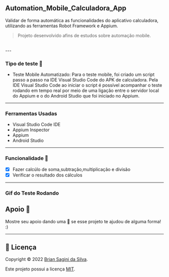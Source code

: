 ## Automation_Mobile_Calculadora_App
Validar de forma automática as funcionalidades do aplicativo calculadora, utilizando as ferramentas Robot Framework e Appium.

>Projeto desenvolvido afins de estudos sobre automação mobile.<br>
<br>
---

### Tipo de teste 🤖

- Teste Mobile Automatizado: Para o teste mobile, foi criado um script passo a passo na IDE Visual Studio Code do APK de calculadora. Pela IDE Visual Studio Code ao iniciar o script é possível acompanhar o teste rodando em tempo real por meio de uma ligação entre o servidor local do Appium e o do Android Studio que foi iniciado no Appium.

---

### Ferramentas Usadas 

- Visual Studio Code IDE
- Appium Inspector
- Appium 
- Android Studio

---

### Funcionalidade 📍

- [x] Fazer calcúlo de soma,subtração,multiplicação e divisão
- [x] Verificar o resultado dos cálculos 

---

### Gif do Teste Rodando 



## Apoio 🌟

Mostre seu apoio dando uma 🌟 se esse projeto te ajudou de alguma forma! :)

---
## 📝 Licença

Copyright © 2022 [Brian Sagini da Silva](https://github.com/saggini).

Este projeto possui a licença [MIT]().

